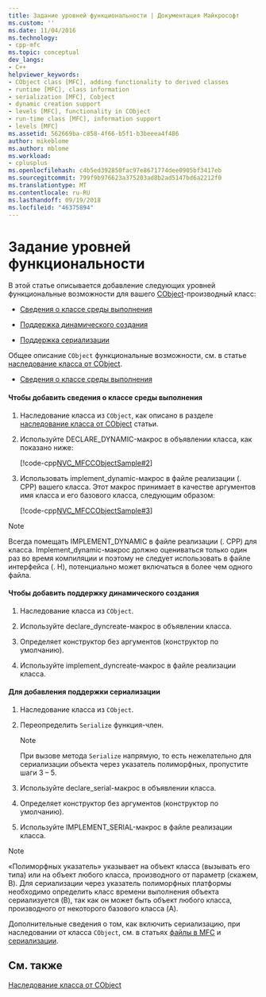 ```yaml
---
title: Задание уровней функциональности | Документация Майкрософт
ms.custom: ''
ms.date: 11/04/2016
ms.technology:
- cpp-mfc
ms.topic: conceptual
dev_langs:
- C++
helpviewer_keywords:
- CObject class [MFC], adding functionality to derived classes
- runtime [MFC], class information
- serialization [MFC], Cobject
- dynamic creation support
- levels [MFC], functionality in CObject
- run-time class [MFC], information support
- levels [MFC]
ms.assetid: 562669ba-c858-4f66-b5f1-b3beeea4f486
author: mikeblome
ms.author: mblome
ms.workload:
- cplusplus
ms.openlocfilehash: c4b5ed392850fac97e8671774dee0905bf3417eb
ms.sourcegitcommit: 799f9b976623a375203ad8b2ad5147bd6a2212f0
ms.translationtype: MT
ms.contentlocale: ru-RU
ms.lasthandoff: 09/19/2018
ms.locfileid: "46375894"
---
```

# <a name="specifying-levels-of-functionality"></a>Задание уровней функциональности

В этой статье описывается добавление следующих уровней функциональные возможности для вашего [CObject](../mfc/reference/cobject-class.md)-производный класс:

- [Сведения о классе среды выполнения](#_core_to_add_run.2d.time_class_information)

- [Поддержка динамического создания](#_core_to_add_dynamic_creation_support)

- [Поддержка сериализации](#_core_to_add_serialization_support)

Общее описание `CObject` функциональные возможности, см. в статье [наследование класса от CObject](../mfc/deriving-a-class-from-cobject.md).

- [Сведения о классе среды выполнения](#_core_to_add_run.2d.time_class_information)
#### <a name="_core_to_add_run.2d.time_class_information"></a> Чтобы добавить сведения о классе среды выполнения

1. Наследование класса из `CObject`, как описано в разделе [наследование класса от CObject](../mfc/deriving-a-class-from-cobject.md) статьи.

1. Используйте DECLARE_DYNAMIC-макрос в объявлении класса, как показано ниже:

     [!code-cpp[NVC_MFCCObjectSample#2](../mfc/codesnippet/cpp/specifying-levels-of-functionality_1.h)]

1. Использовать implement_dynamic-макрос в файле реализации (. CPP) вашего класса. Этот макрос принимает в качестве аргументов имя класса и его базового класса, следующим образом:

     [!code-cpp[NVC_MFCCObjectSample#3](../mfc/codesnippet/cpp/specifying-levels-of-functionality_2.cpp)]

> [!NOTE]
>  Всегда помещать IMPLEMENT_DYNAMIC в файле реализации (. CPP) для класса. Implement_dynamic-макрос должно оцениваться только один раз во время компиляции и поэтому не следует использовать в файле интерфейса (. H), потенциально может включаться в более чем одного файла.

#### <a name="_core_to_add_dynamic_creation_support"></a> Чтобы добавить поддержку динамического создания

1. Наследование класса из `CObject`.

1. Используйте declare_dyncreate-макрос в объявлении класса.

1. Определяет конструктор без аргументов (конструктор по умолчанию).

1. Используйте implement_dyncreate-макрос в файле реализации класса.

#### <a name="_core_to_add_serialization_support"></a> Для добавления поддержки сериализации

1. Наследование класса из `CObject`.

1. Переопределить `Serialize` функция-член.

    > [!NOTE]
    >  При вызове метода `Serialize` напрямую, то есть нежелательно для сериализации объекта через указатель полиморфных, пропустите шаги 3 – 5.

1. Используйте declare_serial-макрос в объявлении класса.

1. Определяет конструктор без аргументов (конструктор по умолчанию).

1. Используйте IMPLEMENT_SERIAL-макрос в файле реализации класса.

> [!NOTE]
>  «Полиморфных указатель» указывает на объект класса (вызывать его типа) или на объект любого класса, производного от параметр (скажем, B). Для сериализации через указатель полиморфных платформы необходимо определить класс времени выполнения объекта сериализуется (B), так как он может быть объект любого класса, производного от некоторого базового класса (A).

Дополнительные сведения о том, как включить сериализацию, при наследовании от класса `CObject`, см. в статьях [файлы в MFC](../mfc/files-in-mfc.md) и [сериализации](../mfc/serialization-in-mfc.md).

## <a name="see-also"></a>См. также

[Наследование класса от CObject](../mfc/deriving-a-class-from-cobject.md)
